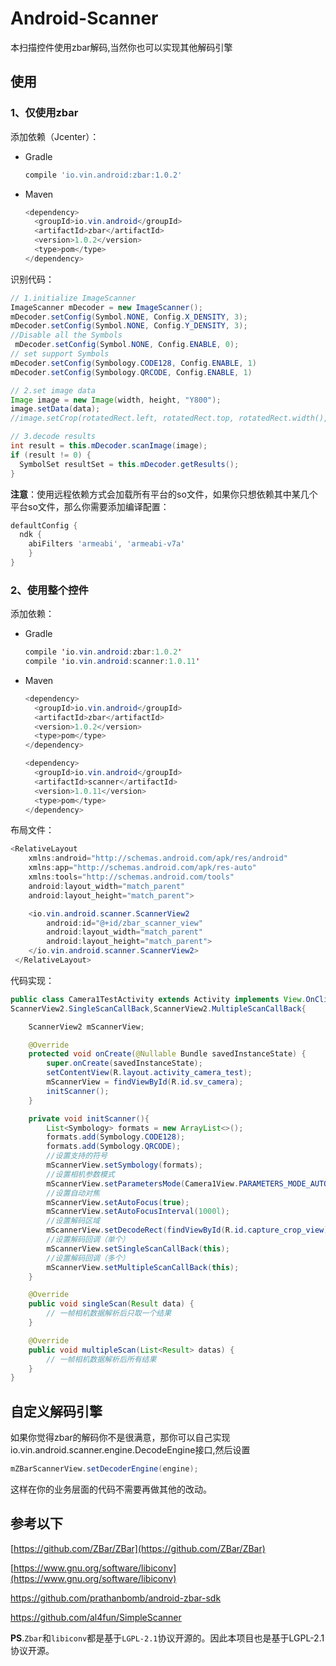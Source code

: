 # Android-Scanner

本扫描控件使用zbar解码,当然你也可以实现其他解码引擎

## 使用

### 1、仅使用zbar

添加依赖（Jcenter）：

* Gradle

  ```groovy
  compile 'io.vin.android:zbar:1.0.2'
  ```

  

* Maven

  ```java
  <dependency>
    <groupId>io.vin.android</groupId>
    <artifactId>zbar</artifactId>
    <version>1.0.2</version>
    <type>pom</type>
  </dependency>
  ```

识别代码：
```java
// 1.initialize ImageScanner
ImageScanner mDecoder = new ImageScanner();
mDecoder.setConfig(Symbol.NONE, Config.X_DENSITY, 3);
mDecoder.setConfig(Symbol.NONE, Config.Y_DENSITY, 3);
//Disable all the Symbols
 mDecoder.setConfig(Symbol.NONE, Config.ENABLE, 0);
// set support Symbols
mDecoder.setConfig(Symbology.CODE128, Config.ENABLE, 1)
mDecoder.setConfig(Symbology.QRCODE, Config.ENABLE, 1)

// 2.set image data
Image image = new Image(width, height, "Y800");
image.setData(data);
//image.setCrop(rotatedRect.left, rotatedRect.top, rotatedRect.width(), rotatedRect.height());

// 3.decode results
int result = this.mDecoder.scanImage(image);
if (result != 0) {
  SymbolSet resultSet = this.mDecoder.getResults();
}
```

**注意**：使用远程依赖方式会加载所有平台的so文件，如果你只想依赖其中某几个平台so文件，那么你需要添加编译配置：

```groovy
defaultConfig {
  ndk {
    abiFilters 'armeabi', 'armeabi-v7a'
	}
}
```

### 2、使用整个控件

添加依赖：

* Gradle

  ```java
  compile 'io.vin.android:zbar:1.0.2'
  compile 'io.vin.android:scanner:1.0.11'
  ```

  

* Maven

  ```java
  <dependency>
    <groupId>io.vin.android</groupId>
    <artifactId>zbar</artifactId>
    <version>1.0.2</version>
    <type>pom</type>
  </dependency>
  
  <dependency>
    <groupId>io.vin.android</groupId>
    <artifactId>scanner</artifactId>
    <version>1.0.11</version>
    <type>pom</type>
  </dependency>
  ```

布局文件：

```java
<RelativeLayout
    xmlns:android="http://schemas.android.com/apk/res/android"
    xmlns:app="http://schemas.android.com/apk/res-auto"
    xmlns:tools="http://schemas.android.com/tools"
    android:layout_width="match_parent"
    android:layout_height="match_parent">

    <io.vin.android.scanner.ScannerView2
        android:id="@+id/zbar_scanner_view"
        android:layout_width="match_parent"
        android:layout_height="match_parent">
    </io.vin.android.scanner.ScannerView2>
 </RelativeLayout>
```

代码实现：

```java
public class Camera1TestActivity extends Activity implements View.OnClickListener,
ScannerView2.SingleScanCallBack,ScannerView2.MultipleScanCallBack{

    ScannerView2 mScannerView;

    @Override
    protected void onCreate(@Nullable Bundle savedInstanceState) {
        super.onCreate(savedInstanceState);
        setContentView(R.layout.activity_camera_test);
        mScannerView = findViewById(R.id.sv_camera);
        initScanner();
    }

    private void initScanner(){
        List<Symbology> formats = new ArrayList<>();
        formats.add(Symbology.CODE128);
        formats.add(Symbology.QRCODE);
      	//设置支持的符号
        mScannerView.setSymbology(formats);
      	//设置相机参数模式
        mScannerView.setParametersMode(Camera1View.PARAMETERS_MODE_AUTO);
      	//设置自动对焦
        mScannerView.setAutoFocus(true);
        mScannerView.setAutoFocusInterval(1000l);
      	//设置解码区域
        mScannerView.setDecodeRect(findViewById(R.id.capture_crop_view));
      	//设置解码回调（单个）
        mScannerView.setSingleScanCallBack(this);
      	//设置解码回调（多个）
        mScannerView.setMultipleScanCallBack(this);
    }

    @Override
    public void singleScan(Result data) {
        // 一帧相机数据解析后只取一个结果
    }

    @Override
    public void multipleScan(List<Result> datas) {
        // 一帧相机数据解析后所有结果
    }
}
```



## 自定义解码引擎

如果你觉得zbar的解码你不是很满意，那你可以自己实现io.vin.android.scanner.engine.DecodeEngine接口,然后设置

```java
mZBarScannerView.setDecoderEngine(engine);
```

这样在你的业务层面的代码不需要再做其他的改动。



## 参考以下

[https://github.com/ZBar/ZBar](https://github.com/ZBar/ZBar)  

[https://www.gnu.org/software/libiconv](https://www.gnu.org/software/libiconv)  

https://github.com/prathanbomb/android-zbar-sdk

https://github.com/al4fun/SimpleScanner

**PS**.`Zbar`和`libiconv`都是基于`LGPL-2.1`协议开源的。因此本项目也是基于LGPL-2.1协议开源。

